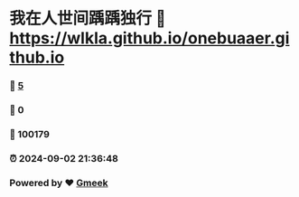 # 我在人世间踽踽独行 :link: https://wlkla.github.io/onebuaaer.github.io 
### :page_facing_up: [5](https://wlkla.github.io/onebuaaer.github.io/tag.html) 
### :speech_balloon: 0 
### :hibiscus: 100179 
### :alarm_clock: 2024-09-02 21:36:48 
### Powered by :heart: [Gmeek](https://github.com/Meekdai/Gmeek)

